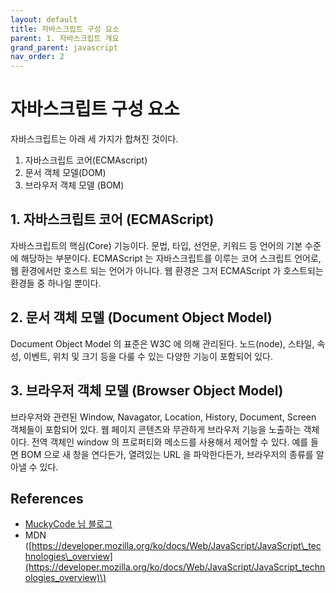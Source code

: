 ```yaml
---
layout: default
title: 자바스크립트 구성 요소
parent: 1. 자바스크립트 개요
grand_parent: javascript
nav_order: 2
---
```


# 자바스크립트 구성 요소

자바스크립트는 아래 세 가지가 합쳐진 것이다.

1. 자바스크립트 코어\(ECMAscript\)
2. 문서 객체 모델\(DOM\)
3. 브라우저 객체 모델 \(BOM\)

## 1. 자바스크립트 코어 \(ECMAScript\)

자바스크립트의 핵심\(Core\) 기능이다. 문법, 타입, 선언문, 키워드 등 언어의 기본 수준에 해당하는 부분이다. ECMAScript 는 자바스크립트를 이루는 코어 스크립트 언어로, 웹 환경에서만 호스트 되는 언어가 아니다. 웹 환경은 그저 ECMAScript 가 호스트되는 환경들 중 하나일 뿐이다.

## 2. 문서 객체 모델 \(Document Object Model\)

Document Object Model 의 표준은 W3C 에 의해 관리된다. 노드\(node\), 스타일, 속성, 이벤트, 위치 및 크기 등을 다룰 수 있는 다양한 기능이 포함되어 있다.

## 3. 브라우저 객체 모델 \(Browser Object Model\)

브라우저와 관련된 Window, Navagator, Location, History, Document, Screen 객체들이 포함되어 있다. 웹 페이지 콘텐츠와 무관하게 브라우저 기능을 노출하는 객체이다. 전역 객체인 window 의 프로퍼티와 메소드를 사용해서 제어할 수 있다. 예를 들면 BOM 으로 새 창을 연다든가, 열려있는 URL 을 파악한다든가, 브라우저의 종류를 알아낼 수 있다.

## References

* [MuckyCode 님 블로그](https://muckycode.blogspot.com/2015/01/javascript.html)
* MDN \([https://developer.mozilla.org/ko/docs/Web/JavaScript/JavaScript\_technologies\_overview](https://developer.mozilla.org/ko/docs/Web/JavaScript/JavaScript_technologies_overview)\)
